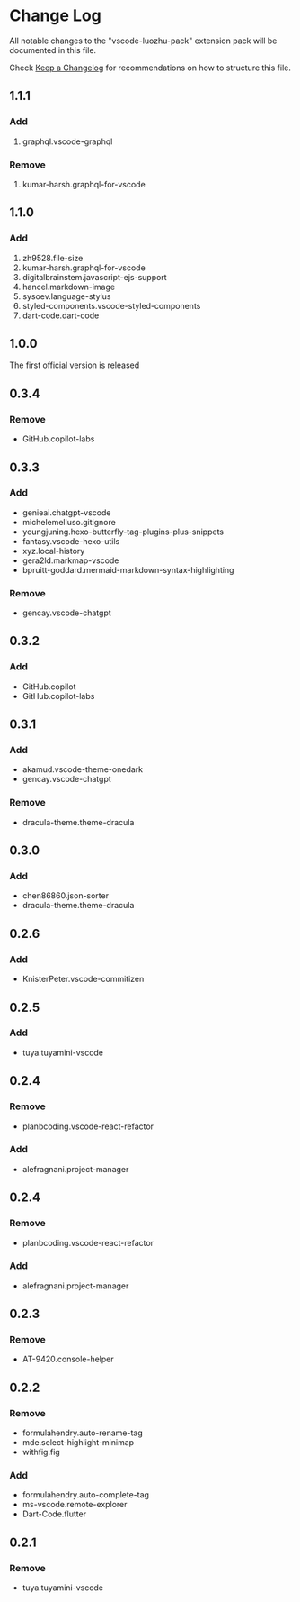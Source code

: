 # Change Log

All notable changes to the "vscode-luozhu-pack" extension pack will be documented in this file.

Check [Keep a Changelog](http://keepachangelog.com/) for recommendations on how to structure this file.

## 1.1.1

### Add

1. graphql.vscode-graphql

### Remove

1. kumar-harsh.graphql-for-vscode

## 1.1.0

### Add

1. zh9528.file-size
1. kumar-harsh.graphql-for-vscode
1. digitalbrainstem.javascript-ejs-support
1. hancel.markdown-image
1. sysoev.language-stylus
1. styled-components.vscode-styled-components
1. dart-code.dart-code

## 1.0.0

The first official version is released

## 0.3.4

### Remove

- GitHub.copilot-labs

## 0.3.3

### Add

- genieai.chatgpt-vscode
- michelemelluso.gitignore
- youngjuning.hexo-butterfly-tag-plugins-plus-snippets
- fantasy.vscode-hexo-utils
- xyz.local-history
- gera2ld.markmap-vscode
- bpruitt-goddard.mermaid-markdown-syntax-highlighting

### Remove

- gencay.vscode-chatgpt

## 0.3.2

### Add

- GitHub.copilot
- GitHub.copilot-labs

## 0.3.1

### Add

- akamud.vscode-theme-onedark
- gencay.vscode-chatgpt

### Remove

- dracula-theme.theme-dracula

## 0.3.0

### Add

- chen86860.json-sorter
- dracula-theme.theme-dracula

## 0.2.6

### Add

- KnisterPeter.vscode-commitizen

## 0.2.5

### Add

- tuya.tuyamini-vscode

## 0.2.4

### Remove

- planbcoding.vscode-react-refactor

### Add

- alefragnani.project-manager

## 0.2.4

### Remove

- planbcoding.vscode-react-refactor

### Add

- alefragnani.project-manager

## 0.2.3

### Remove

- AT-9420.console-helper

## 0.2.2

### Remove

- formulahendry.auto-rename-tag
- mde.select-highlight-minimap
- withfig.fig

### Add

- formulahendry.auto-complete-tag
- ms-vscode.remote-explorer
- Dart-Code.flutter

## 0.2.1

### Remove

- tuya.tuyamini-vscode
